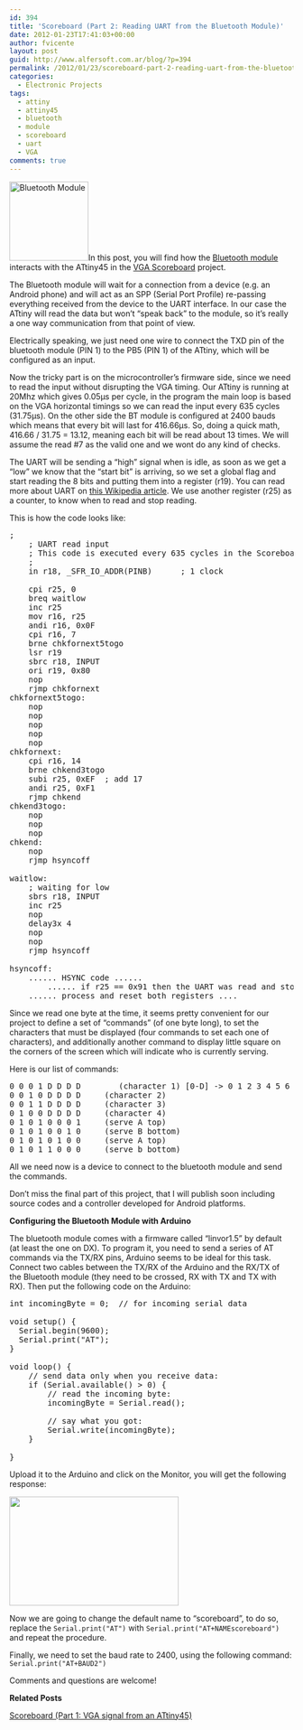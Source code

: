 ```yaml
---
id: 394
title: 'Scoreboard (Part 2: Reading UART from the Bluetooth Module)'
date: 2012-01-23T17:41:03+00:00
author: fvicente
layout: post
guid: http://www.alfersoft.com.ar/blog/?p=394
permalink: /2012/01/23/scoreboard-part-2-reading-uart-from-the-bluetooth-module/
categories:
  - Electronic Projects
tags:
  - attiny
  - attiny45
  - bluetooth
  - module
  - scoreboard
  - uart
  - VGA
comments: true
---
```

<img src="http://www.alfersoft.com.ar/blog/wp-content/uploads/2012/01/sku_80711_1_small.jpg" alt="Bluetooth Module" title="Bluetooth Module" width="140" height="140" class="alignleft size-full wp-image-397" />In this post, you will find how the <a href="http://www.dealextreme.com/p/wireless-bluetooth-rs232-ttl-transceiver-module-80711" title="Cheap Bluetooth Module" target="_blank">Bluetooth module</a> interacts with the ATtiny45 in the <a href="http://www.alfersoft.com.ar/blog/2011/08/30/scoreboard-part-1-vga-signal-from-an-attiny45/" title="Scoreboard (Part 1: VGA signal from an ATtiny45)" target="_blank">VGA Scoreboard</a> project.
  
The Bluetooth module will wait for a connection from a device (e.g. an Android phone) and will act as an SPP (Serial Port Profile) re-passing everything received from the device to the UART interface. In our case the ATtiny will read the data but won&#8217;t &#8220;speak back&#8221; to the module, so it&#8217;s really a one way communication from that point of view.
  
<!--more-->


  
Electrically speaking, we just need one wire to connect the TXD pin of the bluetooth module (PIN 1) to the PB5 (PIN 1) of the ATtiny, which will be configured as an input.
  
Now the tricky part is on the microcontroller&#8217;s firmware side, since we need to read the input without disrupting the VGA timing. Our ATtiny is running at 20Mhz which gives 0.05μs per cycle, in the program the main loop is based on the VGA horizontal timings so we can read the input every 635 cycles (31.75μs). On the other side the BT module is configured at 2400 bauds which means that every bit will last for 416.66μs. So, doing a quick math, 416.66 / 31.75 = 13.12, meaning each bit will be read about 13 times. We will assume the read #7 as the valid one and we wont do any kind of checks.
  
The UART will be sending a &#8220;high&#8221; signal when is idle, as soon as we get a &#8220;low&#8221; we know that the &#8220;start bit&#8221; is arriving, so we set a global flag and start reading the 8 bits and putting them into a register (r19). You can read more about UART on <a href="http://en.wikipedia.org/wiki/Universal_asynchronous_receiver/transmitter" title="Wikipedia UART" target="_blank">this Wikipedia article</a>. We use another register (r25) as a counter, to know when to read and stop reading.
  
This is how the code looks like:

<pre>;
	; UART read input
	; This code is executed every 635 cycles in the Scoreboard code
	;
	in r18, _SFR_IO_ADDR(PINB)		; 1 clock

	cpi r25, 0
	breq waitlow
	inc r25
	mov r16, r25
	andi r16, 0x0F
	cpi r16, 7
	brne chkfornext5togo
	lsr r19
	sbrc r18, INPUT
	ori r19, 0x80
	nop
	rjmp chkfornext
chkfornext5togo:
	nop
	nop
	nop
	nop
	nop
chkfornext:
	cpi r16, 14
	brne chkend3togo
	subi r25, 0xEF	; add 17
	andi r25, 0xF1
	rjmp chkend
chkend3togo:
	nop
	nop
	nop
chkend:
	nop
	rjmp hsyncoff

waitlow:
	; waiting for low
	sbrs r18, INPUT
	inc r25
	nop
	delay3x 4
	nop
	nop
	rjmp hsyncoff

hsyncoff:
	...... HSYNC code ......
        ...... if r25 == 0x91 then the UART was read and stored in r19......
	...... process and reset both registers ....
</pre>

Since we read one byte at the time, it seems pretty convenient for our project to define a set of &#8220;commands&#8221; (of one byte long), to set the characters that must be displayed (four commands to set each one of characters), and additionally another command to display little square on the corners of the screen which will indicate who is currently serving.
  
Here is our list of commands:

<pre>0 0 0 1 D D D D		(character 1) [0-D] -> 0 1 2 3 4 5 6 7 8 9 (SPACE) B O G
0 0 1 0 D D D D		(character 2)
0 0 1 1 D D D D		(character 3)
0 1 0 0 D D D D		(character 4)
0 1 0 1 0 0 0 1		(serve A top)
0 1 0 1 0 0 1 0		(serve B bottom)
0 1 0 1 0 1 0 0		(serve A top)
0 1 0 1 1 0 0 0		(serve b bottom)
</pre>

All we need now is a device to connect to the bluetooth module and send the commands.
  
Don&#8217;t miss the final part of this project, that I will publish soon including source codes and a controller developed for Android platforms.
  
**Configuring the Bluetooth Module with Arduino**
  
The bluetooth module comes with a firmware called &#8220;linvor1.5&#8221; by default (at least the one on DX). To program it, you need to send a series of AT commands via the TX/RX pins, Arduino seems to be ideal for this task. Connect two cables between the TX/RX of the Arduino and the RX/TX of the Bluetooth module (they need to be crossed, RX with TX and TX with RX). Then put the following code on the Arduino:

<pre>int incomingByte = 0;	// for incoming serial data

void setup() {
  Serial.begin(9600);
  Serial.print("AT");
}

void loop() {
	// send data only when you receive data:
	if (Serial.available() > 0) {
		// read the incoming byte:
		incomingByte = Serial.read();

		// say what you got:
		Serial.write(incomingByte);
	}

}
</pre>

Upload it to the Arduino and click on the Monitor, you will get the following response:
  
[<img src="http://www.alfersoft.com.ar/blog/wp-content/uploads/2012/01/2012-01-28-04.24.13-pm-300x193.png" alt="" title="ATOK" width="300" height="193" class="aligncenter size-medium wp-image-441" srcset="http://www.alfersoft.com.ar/blog/wp-content/uploads/2012/01/2012-01-28-04.24.13-pm-300x193.png 300w, http://www.alfersoft.com.ar/blog/wp-content/uploads/2012/01/2012-01-28-04.24.13-pm.png 668w" sizes="(max-width: 300px) 100vw, 300px" />](http://www.alfersoft.com.ar/blog/wp-content/uploads/2012/01/2012-01-28-04.24.13-pm.png)
  
Now we are going to change the default name to &#8220;scoreboard&#8221;, to do so, replace the `Serial.print("AT")` with `Serial.print("AT+NAMEscoreboard")` and repeat the procedure.
  
Finally, we need to set the baud rate to 2400, using the following command: `Serial.print("AT+BAUD2")`
  

  
Comments and questions are welcome!

**Related Posts**
  
[Scoreboard (Part 1: VGA signal from an ATtiny45)](http://www.alfersoft.com.ar/blog/2011/08/30/scoreboard-part-1-vga-signal-from-an-attiny45/ "Scoreboard (Part 1: VGA signal from an ATtiny45)")
